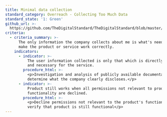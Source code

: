 ```yaml
---
title: Minimal data collection
standard_category: Overreach - Collecting Too Much Data
standard_state: '1: Green'
github_url: >-
  https://github.com/TheDigitalStandard/TheDigitalStandard/blob/master/Privacy%20(Is%20it%20private%3F)%2FOverreach%20-%20Collecting%20Too%20Much%20Data%2FMinimal%20data%20collection.yaml
criteria:
  - criteria_summary: >-
      The only information the company collects about me is what's needed to
      make the product or service work correctly.
    indicators:
      - indicator: >-
          The user information collected is only that which is directly relevant
          and necessary for the service.
        procedure_html: >-
          <p>Investigation and analysis of publicly available documentation to
          determine what the company clearly discloses.</p>
      - indicator: >-
          Product still works when all permissions not relevant to product's
          functionality are declined.
        procedure_html: >-
          <p>Decline permissions not relevant to the product's functionality,
          verify that product is still functional</p>
---
```


